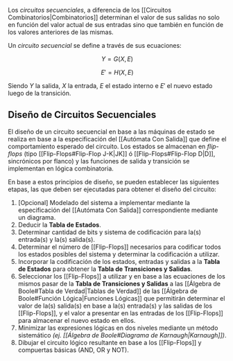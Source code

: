 Los *circuitos secuenciales*, a diferencia de los [[Circuitos Combinatorios|Combinatorios]] determinan el valor de sus salidas no solo en función del valor actual de sus entradas sino que también en función de los valores anteriores de las mismas.

Un *circuito secuencial* se define a través de sus ecuaciones:

$$Y = G(X, E) \tag{Función de Salida}$$

$$E' = H(X, E) \tag{Función de Transición}$$

Siendo $Y$ la salida, $X$ la entrada, $E$ el estado interno e $E'$ el nuevo estado luego de la transición.

## Diseño de Circuitos Secuenciales
El diseño de un circuito secuencial en base a las máquinas de estado se realiza en base a la especificación del [[Autómata Con Salida]] que define el comportamiento esperado del circuito. Los estados se almacenan en *flip-flops* (tipo [[Flip-Flops#Flip-Flop J-K|JK]] ó [[Flip-Flops#Flip-Flop D|D]], sincrónicos por flanco) y las funciones de salida y transición se implementan en lógica combinatoria.

En base a estos principios de diseño, se pueden establecer las siguientes etapas, las que deben ser ejecutadas para obtener el diseño del circuito:
1. [Opcional] Modelado del sistema a implementar mediante la especificación del [[Autómata Con Salida]] correspondiente mediante un diagrama.
2. Deducir la **Tabla de Estados**.
3. Determinar cantidad de bits y sistema de codificación para la(s) entrada(s) y la(s) salida(s).
4. Determinar el número de [[Flip-Flops]] necesarios para codificar todos los estados posibles del sistema y determinar la codificación a utilizar.
5. Incorporar la codificación de los estados, entradas y salidas a la **Tabla de Estados** para obtener la **Tabla de Transiciones y Salidas**.
6. Seleccionar los [[Flip-Flops]] a utilizar y en base a las ecuaciones de los mismos pasar de la **Tabla de Transiciones y Salidas** a las [[Álgebra de Boole#Tabla de Verdad|Tablas de Verdad]] de las [[Álgebra de Boole#Función Lógica|Funciones Lógicas]] que permitirán determinar el valor de la(s) salida(s) en base a la(s) entrada(s) y las salidas de los [[Flip-Flops]], y el valor a presentar en las entradas de los [[Flip-Flops]] para almacenar el nuevo estado en ellos.
7. Minimizar las expresiones lógicas en dos niveles mediante un método sistemático *(ej. [[Álgebra de Boole#Diagrama de Karnaugh|Karnaugh]])*.
8. Dibujar el circuito lógico resultante en base a los [[Flip-Flops]] y compuertas básicas (AND, OR y NOT).
